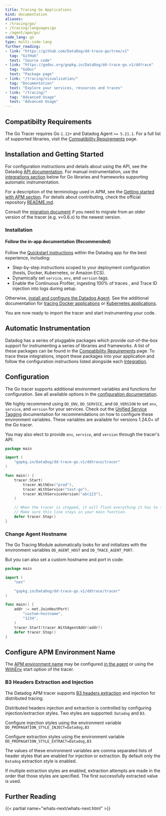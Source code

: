 ```yaml
---
title: Tracing Go Applications
kind: documentation
aliases:
- /tracing/go/
- /tracing/languages/go
- /agent/apm/go/
code_lang: go
type: multi-code-lang
further_reading:
- link: "https://github.com/DataDog/dd-trace-go/tree/v1"
  tag: "GitHub"
  text: "Source code"
- link: "https://godoc.org/gopkg.in/DataDog/dd-trace-go.v1/ddtrace"
  tag: "GoDoc"
  text: "Package page"
- link: "/tracing/visualization/"
  tag: "Documentation"
  text: "Explore your services, resources and traces"
- link: "/tracing/"
  tag: "Advanced Usage"
  text: "Advanced Usage"
---
```


## Compatibilty Requirements

The Go Tracer requires Go `1.12+` and Datadog Agent `>= 5.21.1`.  For a full list of supported libraries, visit the [Compatibility Requirements][1] page.

## Installation and Getting Started

For configuration instructions and details about using the API, see the Datadog [API documentation][2]. For manual instrumentation, use the [integrations section](#integrations) below for Go libraries and frameworks supporting automatic instrumentation.

For a description of the terminology used in APM, see the [Getting started with APM section][3]. For details about contributing, check the official repository [README.md][4].

Consult the [migration document][5] if you need to migrate from an older version of the tracer (e.g. v<0.6.x) to the newest version.

### Installation

#### Follow the in-app documentation (Recommended)

Follow the [Quickstart instructions][6] within the Datadog app for the best experience, including:

- Step-by-step instructions scoped to your deployment configuration (hosts, Docker, Kubernetes, or Amazon ECS).
- Dynamically set `service`, `env`, and `version` tags.
- Enable the Continuous Profiler, ingesting 100% of traces , and Trace ID injection into logs during setup.

Otherwise, [install and configure the Datadog Agent][7]. See the additional documentation for [tracing Docker applications][8] or [Kubernetes applications][9].

You are now ready to import the tracer and start instrumenting your code.

## Automatic Instrumentation

Datadog has a series of pluggable packages which provide out-of-the-box support for instrumenting a series of libraries and frameworks. A list of these packages can be found in the [Compatibility Requirements][1] page.  To trace these integrations, import these packages into your application and follow the configuration instructions listed alongside each [Integration][1].



## Configuration

The Go tracer supports additional environment variables and functions for configuration.
See all available options in the [configuration documentation][10].

We highly recommend using `DD_ENV`, `DD_SERVICE`, and `DD_VERSION` to set `env`, `service`, and `version` for your services.
Check out the [Unified Service Tagging][11] documentation for recommendations on how to configure these environment variables. These variables are available for versions 1.24.0+ of the Go tracer.

You may also elect to provide `env`, `service`, and `version` through the tracer's API:

```go
package main

import (
    "gopkg.in/DataDog/dd-trace-go.v1/ddtrace/tracer"
)

func main() {
    tracer.Start(
        tracer.WithEnv("prod"),
        tracer.WithService("test-go"),
        tracer.WithServiceVersion("abc123"),
    )

    // When the tracer is stopped, it will flush everything it has to the Datadog Agent before quitting.
    // Make sure this line stays in your main function.
    defer tracer.Stop()
}
```

### Change Agent Hostname

The Go Tracing Module automatically looks for and initializes with the environment variables `DD_AGENT_HOST` and `DD_TRACE_AGENT_PORT`.

But you can also set a custom hostname and port in code:

```go
package main

import (
    "net"

    "gopkg.in/DataDog/dd-trace-go.v1/ddtrace/tracer"
)

func main() {
    addr := net.JoinHostPort(
        "custom-hostname",
        "1234",
    )
    tracer.Start(tracer.WithAgentAddr(addr))
    defer tracer.Stop()
}
```

## Configure APM Environment Name

The [APM environment name][12] may be configured [in the agent][13] or using the [WithEnv][10] start option of the tracer.

### B3 Headers Extraction and Injection

The Datadog APM tracer supports [B3 headers extraction][14] and injection for distributed tracing.

Distributed headers injection and extraction is controlled by
configuring injection/extraction styles. Two styles are
supported: `Datadog` and `B3`.

Configure injection styles using the environment variable
`DD_PROPAGATION_STYLE_INJECT=Datadog,B3`

Configure extraction styles using the environment variable
`DD_PROPAGATION_STYLE_EXTRACT=Datadog,B3`

The values of these environment variables are comma separated lists of
header styles that are enabled for injection or extraction. By default only
the `Datadog` extraction style is enabled.

If multiple extraction styles are enabled, extraction attempts are made
in the order that those styles are specified. The first successfully
extracted value is used.

## Further Reading

{{< partial name="whats-next/whats-next.html" >}}

[1]: /tracing/compatibility_requirements/go
[2]: https://godoc.org/gopkg.in/DataDog/dd-trace-go.v1/ddtrace
[3]: /tracing/visualization/
[4]: https://github.com/DataDog/dd-trace-go/tree/v1#contributing
[5]: https://github.com/DataDog/dd-trace-go/tree/v1/MIGRATING.md
[6]: https://app.datadoghq.com/apm/docs
[7]: /tracing/send_traces/
[8]: /tracing/setup/docker/
[9]: /agent/kubernetes/apm/
[10]: https://godoc.org/gopkg.in/DataDog/dd-trace-go.v1/ddtrace/tracer#StartOption
[11]: /getting_started/tagging/unified_service_tagging
[12]: /tracing/advanced/setting_primary_tags_to_scope/#environment
[13]: /getting_started/tracing/#environment-name
[14]: https://github.com/openzipkin/b3-propagation
